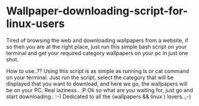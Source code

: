 # Wallpaper-downloading-script-for-linux-users
Tired of browsing the web and downloading wallpapers from a website, if so then you are at the right place, just run this simple bash script on your terminal and get your required category wallpapers on your pc in just one shot.

How to use..?? Using this script is as simple as running ls or cat command on your terminal. Just run the script, select the category that will be displayed that you want to download, and here we go, the wallpapers will be on your PC. Real laziness.. :P Ok so what are you waiting for, just go and start downloading.. :-)  Dedicated to all the (wallpapers && linux ) lovers..;-)

